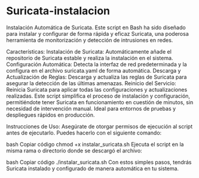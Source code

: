 # Suricata-instalacion
Instalación Automática de Suricata.
Este script en Bash ha sido diseñado para instalar y configurar de forma rápida y eficaz Suricata, una poderosa herramienta de monitorización y detección de intrusiones en redes.

Características:
Instalación de Suricata: Automáticamente añade el repositorio de Suricata estable y realiza la instalación en el sistema.
Configuración Automática: Detecta la interfaz de red predeterminada y la configura en el archivo suricata.yaml de forma automática.
Descarga y Actualización de Reglas: Descarga y actualiza las reglas de Suricata para asegurar la detección de las últimas amenazas.
Reinicio del Servicio: Reinicia Suricata para aplicar todas las configuraciones y actualizaciones realizadas.
Este script simplifica el proceso de instalación y configuración, permitiéndote tener Suricata en funcionamiento en cuestión de minutos, sin necesidad de intervención manual. Ideal para entornos de pruebas y despliegues rápidos en producción.

Instrucciones de Uso:
Asegúrate de otorgar permisos de ejecución al script antes de ejecutarlo. Puedes hacerlo con el siguiente comando:

bash
Copiar código
chmod +x instalar_suricata.sh
Ejecuta el script en la misma rama o directorio donde se descargó el archivo:

bash
Copiar código
./instalar_suricata.sh
Con estos simples pasos, tendrás Suricata instalado y configurado de manera automática en tu sistema.
